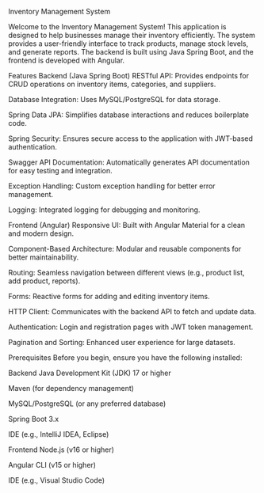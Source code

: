 Inventory Management System

Welcome to the Inventory Management System! This application is designed to help businesses manage their inventory efficiently. The system provides a user-friendly interface to track products, manage stock levels, and generate reports. The backend is built using Java Spring Boot, and the frontend is developed with Angular.

Features
Backend (Java Spring Boot)
RESTful API: Provides endpoints for CRUD operations on inventory items, categories, and suppliers.

Database Integration: Uses MySQL/PostgreSQL for data storage.

Spring Data JPA: Simplifies database interactions and reduces boilerplate code.

Spring Security: Ensures secure access to the application with JWT-based authentication.

Swagger API Documentation: Automatically generates API documentation for easy testing and integration.

Exception Handling: Custom exception handling for better error management.

Logging: Integrated logging for debugging and monitoring.

Frontend (Angular)
Responsive UI: Built with Angular Material for a clean and modern design.

Component-Based Architecture: Modular and reusable components for better maintainability.

Routing: Seamless navigation between different views (e.g., product list, add product, reports).

Forms: Reactive forms for adding and editing inventory items.

HTTP Client: Communicates with the backend API to fetch and update data.

Authentication: Login and registration pages with JWT token management.

Pagination and Sorting: Enhanced user experience for large datasets.

Prerequisites
Before you begin, ensure you have the following installed:

Backend
Java Development Kit (JDK) 17 or higher

Maven (for dependency management)

MySQL/PostgreSQL (or any preferred database)

Spring Boot 3.x

IDE (e.g., IntelliJ IDEA, Eclipse)

Frontend
Node.js (v16 or higher)

Angular CLI (v15 or higher)

IDE (e.g., Visual Studio Code)